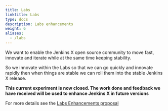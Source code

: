 ```yaml
---
title: Labs
linktitle: Labs
type: docs
description: Labs enhancements
weight: 6
aliases:
  - /labs
---
```


We want to enable the Jenkins X open source community to move fast, innovate and iterate while at the same time keeping stability.

So we innovate within the Labs so that we can go quickly and innovate rapidly then when things are stable we can roll them into the stable Jenkins X release.

**This current experiment is now closed. The work done and feedback we have received will be used to enhance Jenkins X in future versions**

For more details see the [Labs Enhancements proposal](https://github.com/rawlingsj/enhancements/blob/master/proposals/labs/README.md)

